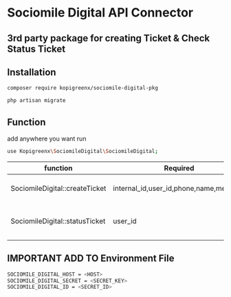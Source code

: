 # Sociomile Digital API Connector
## 3rd party package for creating Ticket & Check Status Ticket

## Installation

```sh
composer require kopigreenx/sociomile-digital-pkg

php artisan migrate

```

## Function

add anywhere you want run 
```sh
use Kopigreenx\SociomileDigital\SociomileDigital;
```

| function |Required| Description | Status|
| ------ | ------ | ------ | ------ |
| SociomileDigital::createTicket | internal_id,user_id,phone,name,message | Creating ticket to sociomile | Active|
| SociomileDigital::statusTicket | user_id | Check sociomile ticket status | Inactive |

## IMPORTANT ADD TO Environment File
```sh
SOCIOMILE_DIGITAL_HOST = <HOST>
SOCIOMILE_DIGITAL_SECRET = <SECRET_KEY>
SOCIOMILE_DIGITAL_ID = <SECRET_ID>
```

